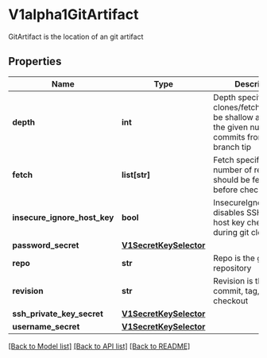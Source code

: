 # V1alpha1GitArtifact

GitArtifact is the location of an git artifact
## Properties
Name | Type | Description | Notes
------------ | ------------- | ------------- | -------------
**depth** | **int** | Depth specifies clones/fetches should be shallow and include the given number of commits from the branch tip | [optional] 
**fetch** | **list[str]** | Fetch specifies a number of refs that should be fetched before checkout | [optional] 
**insecure_ignore_host_key** | **bool** | InsecureIgnoreHostKey disables SSH strict host key checking during git clone | [optional] 
**password_secret** | [**V1SecretKeySelector**](V1SecretKeySelector.md) |  | [optional] 
**repo** | **str** | Repo is the git repository | 
**revision** | **str** | Revision is the git commit, tag, branch to checkout | [optional] 
**ssh_private_key_secret** | [**V1SecretKeySelector**](V1SecretKeySelector.md) |  | [optional] 
**username_secret** | [**V1SecretKeySelector**](V1SecretKeySelector.md) |  | [optional] 

[[Back to Model list]](../README.md#documentation-for-models) [[Back to API list]](../README.md#documentation-for-api-endpoints) [[Back to README]](../README.md)


